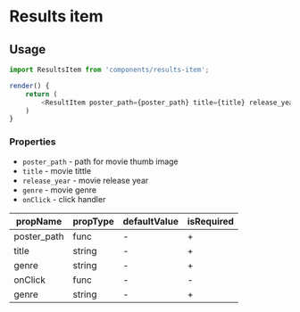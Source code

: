 # Results item

## Usage

```js
import ResultsItem from 'components/results-item';

render() {
    return (
        <ResultItem poster_path={poster_path} title={title} release_year={release_year} genre={genre} onClick={onClick}></ResultsItem>
    )
}
```

<!-- STORY -->

### Properties

* `poster_path` - path for movie thumb image
* `title` - movie tittle
* `release_year` - movie release year
* `genre` - movie genre
* `onClick` - click handler

| propName      | propType | defaultValue | isRequired |
| ---------     | -------- | ------------ | ---------- |
| poster_path   | func     | -            | +          |
| title         | string   | -            | +          |
| genre         | string   | -            | +          |
| onClick       | func     | -            | -          |
| genre         | string   | -            | +          |
